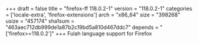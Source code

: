 +++
draft = false
title = "firefox-ff 118.0.2-1"
version = "118.0.2-1"
categories = ['locale-extra', 'firefox-extensions']
arch = "x86_64"
size = "398268"
usize = "457174"
sha1sum = "463aec712db999de1a87b2c19bd5a810d467ddc7"
depends = "['firefox>=118.0.2']"
+++
Fulah language support for Firefox